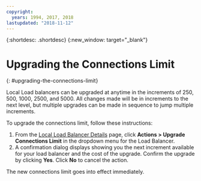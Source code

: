 ```yaml
---
copyright:
  years: 1994, 2017, 2018
lastupdated: "2018-11-12"
---
```


{:shortdesc: .shortdesc}
{:new_window: target="_blank"}

# Upgrading the Connections Limit
{: #upgrading-the-connections-limit}

Local Load balancers can be upgraded at anytime in the increments of 250, 500, 1000, 2500, and 5000. All changes made will be in increments to the next level, but multiple upgrades can be made in sequence to jump multiple increments. 

To upgrade the connections limit, follow these instructions:

1. From the [Local Load Balancer Details](/docs/infrastructure/local-load-balancer?topic=local-load-balancer-viewing-local-load-balancer-details) page, click **Actions > Upgrade Connections Limit** in the dropdown menu for the Load Balancer.
2. A confirmation dialog displays showing you the next increment available for your load balancer and the cost of the upgrade. Confirm the upgrade by clicking **Yes**. Click **No** to cancel the action.

The new connections limit goes into effect immediately.